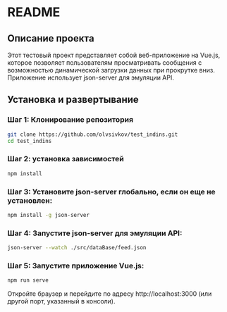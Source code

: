 # README

## Описание проекта

Этот тестовый проект представляет собой веб-приложение на Vue.js, которое позволяет пользователям просматривать сообщения с возможностью динамической загрузки данных при прокрутке вниз. Приложение использует json-server для эмуляции API.

## Установка и развертывание

### Шаг 1: Клонирование репозитория

```bash
git clone https://github.com/olvsivkov/test_indins.git
cd test_indins

```
### Шаг 2: установка зависимостей

```bash
npm install

```
### Шаг 3: Установите json-server глобально, если он еще не установлен:

```bash
npm install -g json-server

```
### Шаг 4: Запустите json-server для эмуляции API:

```bash
json-server --watch ./src/dataBase/feed.json

```
### Шаг 5: Запустите приложение Vue.js:

```bash
npm run serve

```

Откройте браузер и перейдите по адресу http://localhost:3000 (или другой порт, указанный в консоли).